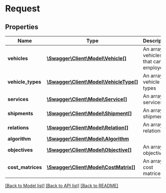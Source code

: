 # Request

## Properties
Name | Type | Description | Notes
------------ | ------------- | ------------- | -------------
**vehicles** | [**\Swagger\Client\Model\Vehicle[]**](Vehicle.md) | An array of vehicles that can be employed | [optional] 
**vehicle_types** | [**\Swagger\Client\Model\VehicleType[]**](VehicleType.md) | An array of vehicle types | [optional] 
**services** | [**\Swagger\Client\Model\Service[]**](Service.md) | An array of services | [optional] 
**shipments** | [**\Swagger\Client\Model\Shipment[]**](Shipment.md) | An array of shipments | [optional] 
**relations** | [**\Swagger\Client\Model\Relation[]**](Relation.md) | An array of relations | [optional] 
**algorithm** | [**\Swagger\Client\Model\Algorithm**](Algorithm.md) |  | [optional] 
**objectives** | [**\Swagger\Client\Model\Objective[]**](Objective.md) | An array of objectives | [optional] 
**cost_matrices** | [**\Swagger\Client\Model\CostMatrix[]**](CostMatrix.md) | An array of cost matrices | [optional] 

[[Back to Model list]](../README.md#documentation-for-models) [[Back to API list]](../README.md#documentation-for-api-endpoints) [[Back to README]](../README.md)



